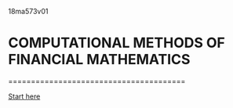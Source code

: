 18ma573v01 

COMPUTATIONAL METHODS OF FINANCIAL MATHEMATICS
=================================================



=======================================

[Start here](startpage.ipynb)
